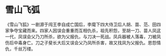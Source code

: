 # 雪山飞弧

《雪山飞狐》一剧源于闯王李自成亡国后，李麾下四大侍卫后人胡、苗、范、田四家争夺宝藏而来。四家人因误会重重而互相仇杀，祖先积怨，至胡一刀、苗人凤这一代，凤误会父乃刀所杀，欲为父报仇，与刀决一死战。凤兵器被人落毒，刀被凤伤后中毒身亡。刀之子斐长大后又误会父乃凤所杀害，故又找凤为父报仇。恩怨情仇，千丝万缕。